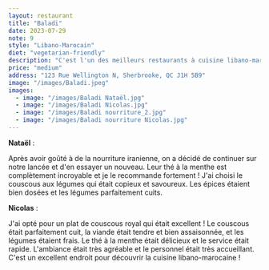 ```yaml
---
layout: restaurant
title: "Baladi"
date: 2023-07-29
note: 9
style: "Libano-Marocain"
diet: "vegetarian-friendly"
description: "C'est l'un des meilleurs restaurants à cuisine libano-marocaine en ville, particulièrement pour leur spécialité du couscous !"
price: "medium"
address: "123 Rue Wellington N, Sherbrooke, QC J1H 5B9"
image: "/images/Baladi.jpeg"
images:
  - image: "/images/Baladi Nataël.jpg"
  - image: "/images/Baladi Nicolas.jpg"
  - image: "/images/Baladi nourriture_2.jpg"
  - image: "/images/Baladi nourriture Nicolas.jpg"
---
```


**Nataël** :

Après avoir goûté à de la nourriture iranienne, on a décidé de continuer sur notre lancée et d'en essayer un nouveau. Leur thé à la menthe est complètement incroyable et je le recommande fortement ! J'ai choisi le couscous aux légumes qui était copieux et savoureux. Les épices étaient bien dosées et les légumes parfaitement cuits.

**Nicolas** :

J'ai opté pour un plat de couscous royal qui était excellent ! Le couscous était parfaitement cuit, la viande était tendre et bien assaisonnée, et les légumes étaient frais. Le thé à la menthe était délicieux et le service était rapide. L'ambiance était très agréable et le personnel était très accueillant. C'est un excellent endroit pour découvrir la cuisine libano-marocaine !